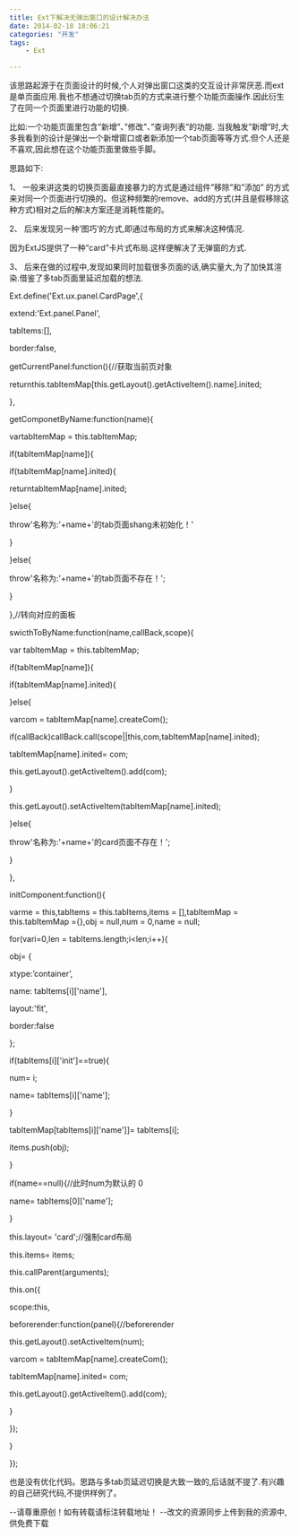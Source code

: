 ```yaml
---
title: Ext下解决无弹出窗口的设计解决办法
date: 2014-02-18 18:06:21
categories: "开发"
tags:
	- Ext

---
```


该思路起源于在页面设计的时候,个人对弹出窗口这类的交互设计非常厌恶.而ext是单页面应用.我也不想通过切换tab页的方式来进行整个功能页面操作.因此衍生了在同一个页面里进行功能的切换.

比如:一个功能页面里包含”新增”、”修改”、”查询列表”的功能. 当我触发”新增”时,大多我看到的设计是弹出一个新增窗口或者新添加一个tab页面等等方式.但个人还是不喜欢,因此想在这个功能页面里做些手脚。

思路如下:

1、 一般来讲这类的切换页面最直接暴力的方式是通过组件”移除”和”添加” 的方式来对同一个页面进行切换的。但这种频繁的remove、add的方式(并且是假移除这种方式)相对之后的解决方案还是消耗性能的。

2、 后来发现另一种’图巧’的方式,即通过布局的方式来解决这种情况.

因为ExtJS提供了一种”card”卡片式布局.这样便解决了无弹窗的方式.

3、 后来在做的过程中,发现如果同时加载很多页面的话,确实量大,为了加快其渲染.借鉴了多tab页面里延迟加载的想法.

Ext.define('Ext.ux.panel.CardPage',\{

extend:'Ext.panel.Panel',

tabItems:\[\],

border:false,

getCurrentPanel:function()\{//获取当前页对象

returnthis.tabItemMap\[this.getLayout().getActiveItem().name\].inited;

\},

getComponetByName:function(name)\{

vartabItemMap = this.tabItemMap;

if(tabItemMap\[name\])\{

if(tabItemMap\[name\].inited)\{

returntabItemMap\[name\].inited;

\}else\{

throw'名称为:'+name+'的tab页面shang未初始化！'

\}

\}else\{

throw'名称为:'+name+'的tab页面不存在！';

\}

\},//转向对应的面板

swicthToByName:function(name,callBack,scope)\{

var tabItemMap = this.tabItemMap;

if(tabItemMap\[name\])\{

if(tabItemMap\[name\].inited)\{

\}else\{

varcom = tabItemMap\[name\].createCom();

if(callBack)callBack.call(scope||this,com,tabItemMap\[name\].inited);

tabItemMap\[name\].inited= com;

this.getLayout().getActiveItem().add(com);

\}

this.getLayout().setActiveItem(tabItemMap\[name\].inited);

\}else\{

throw'名称为:'+name+'的card页面不存在！';

\}

\},

initComponent:function()\{

varme = this,tabItems = this.tabItems,items = \[\],tabItemMap = this.tabItemMap =\{\},obj = null,num = 0,name = null;

for(vari=0,len = tabItems.length;i<len;i++)\{

obj= \{

xtype:’container’,

name: tabItems\[i\]\['name'\],

layout:'fit',

border:false

\};

if(tabItems\[i\]\['init'\]==true)\{

num= i;

name= tabItems\[i\]\['name'\];

\}

tabItemMap\[tabItems\[i\]\['name'\]\]= tabItems\[i\];

items.push(obj);

\}

if(name==null)\{//此时num为默认的 0

name= tabItems\[0\]\['name'\];

\}

this.layout= 'card';//强制card布局

this.items= items;

this.callParent(arguments);

this.on(\{

scope:this,

beforerender:function(panel)\{//beforerender

this.getLayout().setActiveItem(num);

varcom = tabItemMap\[name\].createCom();

tabItemMap\[name\].inited= com;

this.getLayout().getActiveItem().add(com);

\}

\});

\}

\});

也是没有优化代码。思路与多tab页延迟切换是大致一致的,后话就不提了.有兴趣的自己研究代码,不提供样例了。


\--请尊重原创！如有转载请标注转载地址！
\--改文的资源同步上传到我的资源中,供免费下载
